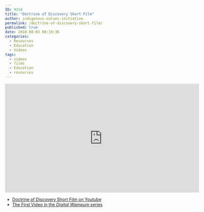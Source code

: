 ```yaml
---
ID: 9314
title: "Doctrine of Discovery Short Film"
author: indigenous-values-initiative
permalink: /doctrine-of-discovery-short-film/
published: true
date: 2018-08-03 08:19:36
categories:
  - Resources
  - Education
  - Videos
tags:
  - videos
  - films
  - Education
  - resources
---
```


<div class="embed-responsive embed-responsive-16by9">
  <iframe width="640" height="360" src="https://www.youtube-nocookie.com/embed/V3gF7ULVrl4?controls=0&amp;" frameborder="0" allowfullscreen></iframe>
</div>

* [Doctrine of Discovery Short Film on Youtube](https://www.youtube.com/watch?v=V3gF7ULVrl4) 
* [The First Video in the _Digital Wampum_ series](https://youtu.be/2DofTnRhm5o)

